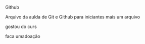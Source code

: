 
Github

Arquivo da aulda de Git e Github para iniciantes
mais um arquivo

gostou do curs

faca umadoação 

